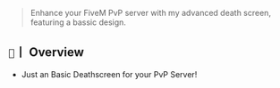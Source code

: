 > Enhance your FiveM PvP server with my advanced death screen, featuring a bassic design.

## `📜`丨 Overview

- Just an Basic Deathscreen for your PvP Server!                                                                                 
